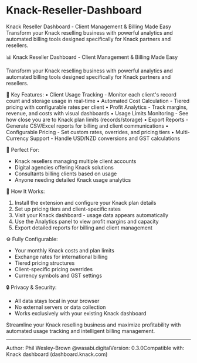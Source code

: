 # Knack-Reseller-Dashboard
 Knack Reseller Dashboard - Client Management &amp; Billing Made Easy    Transform your Knack reselling business with powerful analytics and automated billing tools designed specifically    for Knack partners and resellers.

📊 Knack Reseller Dashboard - Client Management & Billing Made Easy

  Transform your Knack reselling business with powerful analytics and automated billing tools designed specifically
   for Knack partners and resellers.

  🎯 Key Features:
  • Client Usage Tracking - Monitor each client's record count and storage usage in real-time
  • Automated Cost Calculation - Tiered pricing with configurable rates per client
  • Profit Analytics - Track margins, revenue, and costs with visual dashboards
  • Usage Limits Monitoring - See how close you are to Knack plan limits (records/storage)
  • Export Reports - Generate CSV/Excel reports for billing and client communications
  • Configurable Pricing - Set custom rates, overrides, and pricing tiers
  • Multi-Currency Support - Handle USD/NZD conversions and GST calculations

  💼 Perfect For:
  - Knack resellers managing multiple client accounts
  - Digital agencies offering Knack solutions
  - Consultants billing clients based on usage
  - Anyone needing detailed Knack usage analytics

  🚀 How It Works:
  1. Install the extension and configure your Knack plan details
  2. Set up pricing tiers and client-specific rates
  3. Visit your Knack dashboard - usage data appears automatically
  4. Use the Analytics panel to view profit margins and capacity
  5. Export detailed reports for billing and client management

  ⚙️ Fully Configurable:
  - Your monthly Knack costs and plan limits
  - Exchange rates for international billing
  - Tiered pricing structures
  - Client-specific pricing overrides
  - Currency symbols and GST settings

  🔒 Privacy & Security:
  - All data stays local in your browser
  - No external servers or data collection
  - Works exclusively with your existing Knack dashboard

  Streamline your Knack reselling business and maximize profitability with automated usage tracking and intelligent
   billing management.

  ---
  Author: Phil Wesley-Brown @wasabi.digitalVersion: 0.3.0Compatible with: Knack dashboard (dashboard.knack.com)
